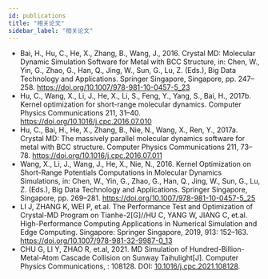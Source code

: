 ```yaml
---
id: publications
title: "相关论文"
sidebar_label: "相关论文"
---
```


- Bai, H., Hu, C., He, X., Zhang, B., Wang, J., 2016. Crystal MD: Molecular Dynamic Simulation Software for Metal with BCC Structure, in: Chen, W., Yin, G., Zhao, G., Han, Q., Jing, W., Sun, G., Lu, Z. (Eds.), Big Data Technology and Applications. Springer Singapore, Singapore, pp. 247–258. https://doi.org/10.1007/978-981-10-0457-5_23
- Hu, C., Wang, X., Li, J., He, X., Li, S., Feng, Y., Yang, S., Bai, H., 2017b. Kernel optimization for short-range molecular dynamics. Computer Physics Communications 211, 31–40. https://doi.org/10.1016/j.cpc.2016.07.010
- Hu, C., Bai, H., He, X., Zhang, B., Nie, N., Wang, X., Ren, Y., 2017a. Crystal MD: The massively parallel molecular dynamics software for metal with BCC structure. Computer Physics Communications 211, 73–78. https://doi.org/10.1016/j.cpc.2016.07.011
- Wang, X., Li, J., Wang, J., He, X., Nie, N., 2016. Kernel Optimization on Short-Range Potentials Computations in Molecular Dynamics Simulations, in: Chen, W., Yin, G., Zhao, G., Han, Q., Jing, W., Sun, G., Lu, Z. (Eds.), Big Data Technology and Applications. Springer Singapore, Singapore, pp. 269–281. https://doi.org/10.1007/978-981-10-0457-5_25
- LI J, ZHANG K, WEI P, et.al. The Performance Test and Optimization of Crystal-MD Program on Tianhe-2[G]//HU C, YANG W, JIANG C, et.al. High-Performance Computing Applications in Numerical Simulation and Edge Computing. Singapore: Springer Singapore, 2019, 913: 152–163. https://doi.org/10.1007/978-981-32-9987-0_13
- CHU G, LI Y, ZHAO R, et.al, 2021. MD Simulation of Hundred-Billion-Metal-Atom Cascade Collision on Sunway Taihulight[J]. Computer Physics Communications, : 108128. DOI: [10.1016/j.cpc.2021.108128](https://doi.org/10.1016/j.cpc.2021.108128).
